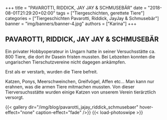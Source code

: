 +++
title = "PAVAROTTI, RIDDICK, JAY JAY & SCHMUSEBÄR"
date = "2018-08-01T21:29:20+02:00"
tags = ["Tiergeschichten, gerettete Tiere"]
categories = ["Tiergeschichten Pavarotti, Riddick, JayJay & Schmusebär"]
banner = "img/banners/banner-4.jpg"
authors = ["Karina"]
+++

## PAVAROTTI, RIDDICK, JAY JAY & SCHMUSEBÄR

Ein privater Hobbyoperateur in Ungarn hatte in seiner Versuchsstätte ca. 800 Tiere, die dort ihr Dasein fristen mussten. Bei Lebzeiten konnten die ungarischen Tierschutzvereine nicht dagegen ankämpfen.

Erst als er verstarb, wurden die Tiere befreit.

Katzen, Ponys, Meerschweinchen, Greifvögel, Affen etc... Man kann nur erahnen, was die armen Tiere mitmachen mussten. Von dieser Tierversuchsstätte wurden einige Katzen von unserem Verein tierärztlich versorgt.


{{< gallery dir="/img/blog/pavarotti_jajay_riddick_schmusebaer" hover-effect="none" caption-effect="fade" />}} {{< load-photoswipe >}}
